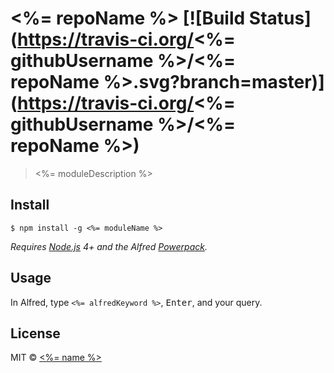 # <%= repoName %> [![Build Status](https://travis-ci.org/<%= githubUsername %>/<%= repoName %>.svg?branch=master)](https://travis-ci.org/<%= githubUsername %>/<%= repoName %>)

> <%= moduleDescription %>


## Install

```
$ npm install -g <%= moduleName %>
```

*Requires [Node.js](https://nodejs.org) 4+ and the Alfred [Powerpack](https://www.alfredapp.com/powerpack/).*


## Usage

In Alfred, type `<%= alfredKeyword %>`, <kbd>Enter</kbd>, and your query.


## License

MIT © [<%= name %>](<%= website %>)
